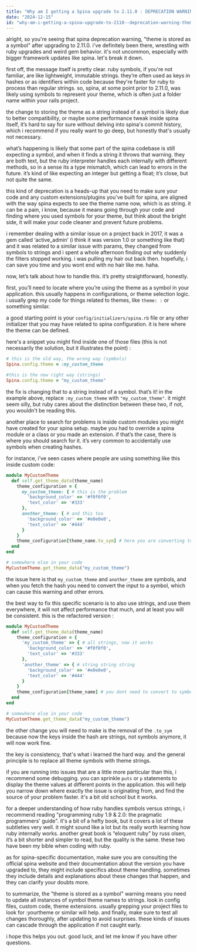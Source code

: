 ```yaml
---
title: "Why am I getting a Spina upgrade to 2.11.0 : DEPRECATION WARNING: theme is stored as a symbol?"
date: "2024-12-15"
id: "why-am-i-getting-a-spina-upgrade-to-2110--deprecation-warning-theme-is-stored-as-a-symbol"
---
```


alright, so you're seeing that spina deprecation warning, "theme is stored as a symbol" after upgrading to 2.11.0. i've definitely been there, wrestling with ruby upgrades and weird gem behavior. it's not uncommon, especially with bigger framework updates like spina. let's break it down.

first off, the message itself is pretty clear. ruby symbols, if you're not familiar, are like lightweight, immutable strings. they’re often used as keys in hashes or as identifiers within code because they're faster for ruby to process than regular strings. so, spina, at some point prior to 2.11.0, was likely using symbols to represent your theme, which is often just a folder name within your rails project.

the change to storing the theme as a string instead of a symbol is likely due to better compatibility, or maybe some performance tweak inside spina itself, it’s hard to say for sure without delving into spina's commit history, which i recommend if you really want to go deep, but honestly that's usually not necessary.

what’s happening is likely that some part of the spina codebase is still expecting a symbol, and when it finds a string it throws that warning. they are both text, but the ruby interpreter handles each internally with different methods, so in a sense its a type mismatch, which can lead to errors in the future. it’s kind of like expecting an integer but getting a float; it’s close, but not quite the same.

this kind of deprecation is a heads-up that you need to make sure your code and any custom extensions/plugins you've built for spina, are aligned with the way spina expects to see the theme name now, which is as string. it can be a pain, i know, because it means going through your code and finding where you used symbols for your theme, but think about the bright side, it will make your code cleaner and prevent future problems.

i remember dealing with a similar issue on a project back in 2017, it was a gem called ‘active_admin’ (i think it was version 1.0 or something like that) and it was related to a similar issue with params, they changed from symbols to strings and i spent a whole afternoon finding out why suddenly the filters stopped working. i was pulling my hair out back then. hopefully, i can save you time and you wont end with no hair like me. haha.

now, let’s talk about how to handle this. it’s pretty straightforward, honestly.

first, you’ll need to locate where you’re using the theme as a symbol in your application. this usually happens in configurations, or theme selection logic. i usually grep my code for things related to themes, like `theme: :` or something similar.

a good starting point is your `config/initializers/spina.rb` file or any other initializer that you may have related to spina configuration. it is here where the theme can be defined.

here's a snippet you might find inside one of those files (this is not necessarily the solution, but it illustrates the point) :

```ruby
# this is the old way, the wrong way (symbols)
Spina.config.theme = :my_custom_theme

#this is the new right way (strings)
Spina.config.theme = "my_custom_theme"
```

the fix is changing that to a string instead of a symbol. that’s it! in the example above, replace `:my_custom_theme` with `"my_custom_theme"`. it might seem silly, but ruby cares about the distinction between these two, if not, you wouldn't be reading this.

another place to search for problems is inside custom modules you might have created for your spina setup. maybe you had to override a spina module or a class or you made an extension. if that’s the case, there is where you should search for it. it’s very common to accidentally use symbols when creating hashes.

for instance, i’ve seen cases where people are using something like this inside custom code:

```ruby
module MyCustomTheme
  def self.get_theme_data(theme_name)
    theme_configuration = {
      my_custom_theme: { # this is the problem
        'background_color' => '#f0f0f0',
        'text_color' => '#333'
      },
      another_theme: { # and this too
        'background_color' => '#e0e0e0',
        'text_color' => '#444'
      }
    }
    theme_configuration[theme_name.to_sym] # here you are converting to symbol
  end
end

# somewhere else in your code
MyCustomTheme.get_theme_data("my_custom_theme")
```
the issue here is that `my_custom_theme` and `another_theme` are symbols, and when you fetch the hash you need to convert the input to a symbol, which can cause this warning and other errors.

the best way to fix this specific scenario is to also use strings, and use them everywhere, it will not affect performance that much, and at least you will be consistent. this is the refactored version :

```ruby
module MyCustomTheme
  def self.get_theme_data(theme_name)
    theme_configuration = {
      'my_custom_theme' => { # all strings, now it works
        'background_color' => '#f0f0f0',
        'text_color' => '#333'
      },
      'another_theme' => { # string string string
        'background_color' => '#e0e0e0',
        'text_color' => '#444'
      }
    }
    theme_configuration[theme_name] # you dont need to convert to symbol now
  end
end

# somewhere else in your code
MyCustomTheme.get_theme_data("my_custom_theme")
```

the other change you will need to make is the removal of the `.to_sym` because now the keys inside the hash are strings, not symbols anymore, it will now work fine.

the key is consistency, that's what i learned the hard way. and the general principle is to replace all theme symbols with theme strings.

if you are running into issues that are a little more particular than this, i recommend some debugging. you can sprinkle `puts` or `p` statements to display the theme values at different points in the application. this will help you narrow down where exactly the issue is originating from, and find the source of your problem faster. it's a bit old school but it works.

for a deeper understanding of how ruby handles symbols versus strings, i recommend reading "programming ruby 1.9 & 2.0: the pragmatic programmers' guide". it's a bit of a hefty book, but it covers a lot of these subtleties very well. it might sound like a lot but its really worth learning how ruby internally works. another great book is “eloquent ruby” by russ olsen, it’s a bit shorter and simpler to read, but the quality is the same. these two have been my bible when coding with ruby.

as for spina-specific documentation, make sure you are consulting the official spina website and their documentation about the version you have upgraded to, they might include specifics about theme handling. sometimes they include details and explanations about these changes that happen, and they can clarify your doubts more.

to summarize, the "theme is stored as a symbol" warning means you need to update all instances of symbol theme names to strings. look in config files, custom code, theme extensions. usually grepping your project files to look for :yourtheme or similar will help.
and finally, make sure to test all changes thoroughly, after updating to avoid surprises. these kinds of issues can cascade through the application if not caught early.

i hope this helps you out. good luck, and let me know if you have other questions.
